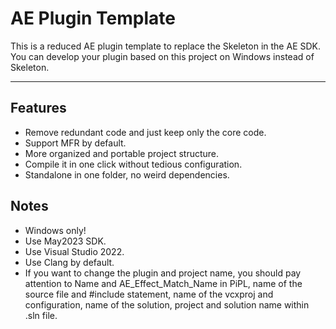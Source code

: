 # AE Plugin Template

This is a reduced AE plugin template to replace the Skeleton in the AE SDK. You can develop your plugin based on this project on Windows instead of Skeleton.

---

## Features

+ Remove redundant code and just keep only the core code.
+ Support MFR by default.
+ More organized and portable project structure.
+ Compile it in one click without tedious configuration.
+ Standalone in one folder, no weird dependencies.

## Notes

+ Windows only!
+ Use May2023 SDK.
+ Use Visual Studio 2022.
+ Use Clang by default.
+ If you want to change the plugin and project name, you should pay attention to Name and AE_Effect_Match_Name in PiPL, name of the source file and #include statement, name of the vcxproj and configuration, name of the solution, project and solution name within .sln file.